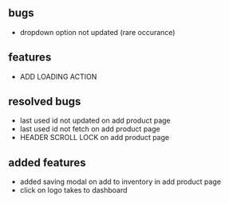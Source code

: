 ## bugs 


- dropdown option not updated (rare occurance)

## features
- ADD LOADING ACTION

## resolved bugs

- last used id not updated on add product page
- last used id not fetch on add product page
- HEADER SCROLL LOCK on add product page



## added features
- added saving modal on add to inventory in add product page
- click on logo takes to dashboard